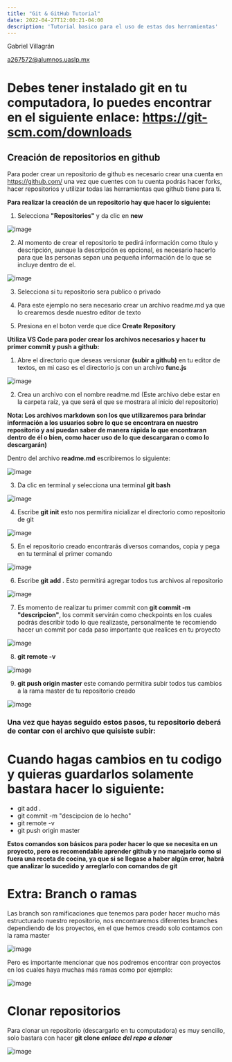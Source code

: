 ```yaml
---
title: "Git & GitHub Tutorial"
date: 2022-04-27T12:00:21-04:00
description: 'Tutorial basico para el uso de estas dos herramientas'
---
```

Gabriel Villagrán

a267572@alumnos.uaslp.mx


# Debes tener instalado git en tu computadora, lo puedes encontrar en el siguiente enlace: https://git-scm.com/downloads

## Creación de repositorios en github

Para poder crear un repositorio de github es necesario crear una cuenta en https://github.com/ una vez que cuentes con tu cuenta podrás hacer forks, hacer repositorios y utilizar todas las herramientas que github tiene para ti.

**Para realizar la creación de un repositorio hay que hacer lo siguiente:**

1. Selecciona **"Repositories"** y da clic en **new**

![image](https://user-images.githubusercontent.com/44887537/165681097-e0beaf73-d028-47d1-ab3b-30fe0bc51a5c.png)

2. Al momento de crear el repositorio te pedirá información como título y descripción, aunque la descripción es opcional, es necesario hacerlo para que las personas sepan una pequeña información de lo que se incluye dentro de el.

![image](https://user-images.githubusercontent.com/44887537/165681131-696642e6-aa3f-46fd-9330-2b5173c56fb8.png)

3. Selecciona si tu repositorio sera publico o privado

4. Para este ejemplo no sera necesario crear un archivo readme.md ya que lo crearemos desde nuestro editor de texto

5. Presiona en el boton verde que dice **Create Repository**

**Utiliza VS Code para poder crear los archivos necesarios y hacer tu primer commit y push a github:**

1. Abre el directorio que deseas versionar **(subir a github)** en tu editor de textos, en mi caso es el directorio js con un archivo **func.js**

![image](https://user-images.githubusercontent.com/44887537/165681497-3bb3a41a-fde6-4aab-aa24-957d45384c10.png)

2. Crea un archivo con el nombre readme.md (Este archivo debe estar en la carpeta raíz, ya que será el que se mostrara al inicio del repositorio)

**Nota: Los archivos markdown son los que utilizaremos para brindar información a los usuarios sobre lo que se encontrara en nuestro repositorio y así puedan saber de manera rápida lo que encontraran dentro de él o bien, como hacer uso de lo que descargaran o como lo descargarán)**

Dentro del archivo **readme.md** escribiremos lo siguiente:

![image](https://user-images.githubusercontent.com/44887537/165681537-c648b835-c3de-4ecc-bab2-b1cc1bb186f7.png)

3. Da clic en terminal y selecciona una terminal **git bash**

![image](https://user-images.githubusercontent.com/44887537/165681561-1d3e31d6-a2ca-48f0-9223-68ed39ddb12d.png)

4. Escribe **git init** esto nos permitira nicializar el directorio como repositorio de git

![image](https://user-images.githubusercontent.com/44887537/165681589-99bd00cb-8c5b-4ccc-9866-570e06d92a87.png)

5. En el repositorio creado encontrarás diversos comandos, copia y pega en tu terminal el primer comando

![image](https://user-images.githubusercontent.com/44887537/165681284-3d43ec8a-8a58-4d66-8353-2440f687ce4f.png)

6. Escribe **git add .** Esto permitirá agregar todos tus archivos al repositorio

![image](https://user-images.githubusercontent.com/44887537/165681605-982f1a22-cf8d-4d7f-8c49-15660ce86d74.png)

7. Es momento de realizar tu primer commit con **git commit -m "descripcion"**, los commit servirán como checkpoints en los cuales podrás describir todo lo que realizaste, personalmente te recomiendo hacer un commit por cada paso importante que realices en tu proyecto

![image](https://user-images.githubusercontent.com/44887537/165681628-dd7f4884-ed1e-4c63-82c9-0fe0ade04caa.png)

8. **git remote -v**

![image](https://user-images.githubusercontent.com/44887537/165681688-c97853a9-ca66-4eb7-b6aa-167e3b96a277.png)

9. **git push origin master** este comando permitira subir todos tus cambios a la rama master de tu repositorio creado

![image](https://user-images.githubusercontent.com/44887537/165681703-d9f49743-f205-4f23-bc34-0b0b09dc720d.png)

### Una vez que hayas seguido estos pasos, tu repositorio deberá de contar con el archivo que quisiste subir:

# Cuando hagas cambios en tu codigo y quieras guardarlos solamente bastara hacer lo siguiente:
- git add .
- git commit -m "descipcion de lo hecho"
- git remote -v
- git push origin master

**Estos comandos son básicos para poder hacer lo que se necesita en un proyecto, pero es recomendable aprender github y no manejarlo como si fuera una receta de cocina, ya que si se llegase a haber algún error, habrá que analizar lo sucedido y arreglarlo con comandos de git**

# Extra: Branch o ramas

Las branch son ramificaciones que tenemos para poder hacer mucho más estructurado nuestro repositorio, nos encontraremos diferentes branches dependiendo de los proyectos, en el que hemos creado  solo contamos con la rama master

![image](https://user-images.githubusercontent.com/44887537/165681719-8b22fbb0-7b5d-40b2-b8f3-f90e316cdf41.png)

Pero es importante mencionar que nos podremos encontrar con proyectos en los cuales haya muchas más ramas como por ejemplo:

![image](https://user-images.githubusercontent.com/44887537/165681729-09d54bad-ea35-4cda-990b-843a68a31815.png)

# Clonar repositorios
Para clonar un repositorio (descargarlo en tu computadora) es muy sencillo, solo bastara con hacer **git clone *enlace del repo a clonar***

![image](https://user-images.githubusercontent.com/44887537/165681753-60604df7-e23b-4761-8e8e-256c001d7e0e.png)
